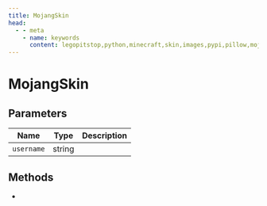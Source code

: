 ```yaml
---
title: MojangSkin
head:
  - - meta
    - name: keywords
      content: legopitstop,python,minecraft,skin,images,pypi,pillow,mojang,pythonpackage
---
```


# MojangSkin

## Parameters

| Name       | Type   | Description |
| ---------- | ------ | ----------- |
| `username` | string |             |

## Methods

-
